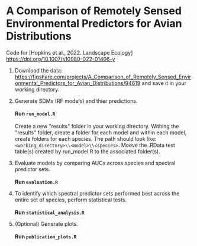 # A Comparison of Remotely Sensed Environmental Predictors for Avian Distributions
Code for [Hopkins et al., 2022. Landscape Ecology] https://doi.org/10.1007/s10980-022-01406-y

1. Download the data: https://figshare.com/projects/A_Comparison_of_Remotely_Sensed_Environmental_Predictors_for_Avian_Distributions/94619 and save it in your working directory. 

2. Generate SDMs (RF models) and thier predictions. <br /><br /> **Run ```run_model.R```**
<br /><br /> Create a new "results" folder in your working directory. Withing the "results" folder, create a folder for each model and within each model, create folders for each species. The path should look like: ```<working_directory>\\<model>\\<species>```. Moeve the .RData test table(s) created by run_model.R to the associated folder(s).

4. Evaluate models by comparing AUCs across species and spectral predictor sets. <br /><br /> **Run ```evaluation.R```** 

5. To identify which spectral predictor sets performed best across the entire set of species, perform statistical tests. <br /><br /> **Run ```statistical_analysis.R```** 

6. (Optional) Generate plots. <br /><br /> **Run ```publication_plots.R```** 
